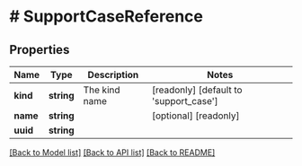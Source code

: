 # # SupportCaseReference

## Properties

Name | Type | Description | Notes
------------ | ------------- | ------------- | -------------
**kind** | **string** | The kind name | [readonly] [default to 'support_case']
**name** | **string** |  | [optional] [readonly]
**uuid** | **string** |  |

[[Back to Model list]](../../README.md#models) [[Back to API list]](../../README.md#endpoints) [[Back to README]](../../README.md)
